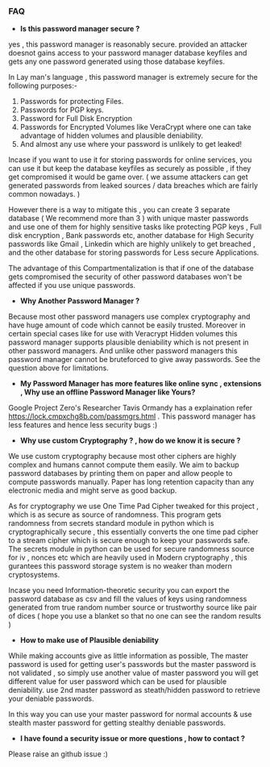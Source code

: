 
 ### FAQ
 
 - <b> Is this password manager secure ? </b>
 
 yes , this password manager is reasonably secure. provided an attacker doesnot gains access to your password manager database keyfiles and gets any one password generated using those database keyfiles.
 
 In Lay man's language , this password manager is extremely secure for the following purposes:-
 
 1) Passwords for protecting Files.
 2) Passwords for PGP keys.
 3) Password for Full Disk Encryption
 4) Passwords for Encrypted Volumes like VeraCrypt where one can take advantage of hidden volumes and plausible deniability.
 5) And almost any use where your password is unlikely to get leaked!
 
 Incase if you want to use it for storing passwords for online services, you can use it but keep the database keyfiles
 as securely as possible , if they get compromised it would be game over. ( we assume attackers can get generated passwords from
 leaked sources / data breaches which are fairly common nowadays. )
 
 However there is a way to mitigate this , you can create 3 separate database ( We recommend more than 3 ) with unique master passwords and use one of them for highly sensitive tasks like protecting PGP keys , Full disk encryption , Bank passwords etc, another database for High Security passwords like Gmail , Linkedin which are highly unlikely to get breached , and the other database for storing passwords for Less secure Applications.
 
 The advantage of this Compartmentalization is that if one of the database gets compromised the security of other password databases won't be affected if you use unique passwords.
 
 - <b> Why Another Password Manager ? </b>
 
  Because most other password managers use complex cryptography and have huge amount of code which cannot be easily trusted. Moreover in certain special cases like for use with Veracrypt Hidden volumes this password manager supports plausible deniability which is not present in other password managers. And unlike other password managers this password manager cannot be bruteforced to give away passwords. See the question above for limitations.
  
  - <b> My Password Manager has more features like online sync , extensions , Why use an offline Password Manager like Yours? </b>
   
   Google Project Zero's Researcher Tavis Ormandy has a explaination refer https://lock.cmpxchg8b.com/passmgrs.html .
   This password manager has less features and hence less security bugs :)
   
   - <b> Why use custom Cryptography ? , how do we know it is secure ? </b>
 
   We use custom cryptography because most other ciphers are highly complex and humans cannot compute them easily.
   We aim to backup password databases by printing them on paper and allow people to compute passwords manually.
   Paper has long retention capacity than any electronic media and might serve as good backup.
 
   As for cryptography we use One Time Pad Cipher tweaked for this project , which is as secure as source of randomness.
   This program gets randomness from secrets standard module in python which is cryptographically secure , this essentially
   converts the one time pad cipher to a stream cipher which is secure enough to keep your passwords safe. The secrets module in python 
   can be used for secure randomness source for iv , nonces etc which are heavily used in Modern cryptography , this gurantees this 
   password storage system is no weaker than modern cryptosystems.
   
   Incase you need Information-theoretic security you can export the password database as csv and fill the values of keys using randomness generated
   from true random number source or trustworthy source like pair of dices ( hope you use a blanket so that no one can see the random results )  
   
   - <b> How to make use of Plausible deniability </b>

   While making accounts give as little information as possible, The master password is used for getting user's passwords
   but the master password is not validated , so simply use another value of master password you will get different value for user password which can be used for plausible deniability. use 2nd master password as steath/hidden password to retrieve your deniable passwords.

   In this way you can use your master password for normal accounts & use stealth master password for getting stealthy deniable passwords.

   - <b> I have found a security issue or more questions , how to contact ? </b>

   Please raise an github issue :)
